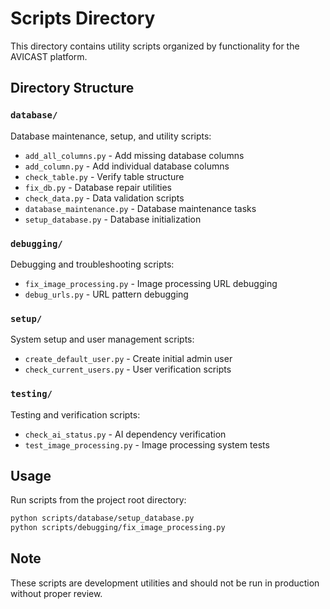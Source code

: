 # Scripts Directory

This directory contains utility scripts organized by functionality for the AVICAST platform.

## Directory Structure

### `database/`
Database maintenance, setup, and utility scripts:
- `add_all_columns.py` - Add missing database columns
- `add_column.py` - Add individual database columns
- `check_table.py` - Verify table structure
- `fix_db.py` - Database repair utilities
- `check_data.py` - Data validation scripts
- `database_maintenance.py` - Database maintenance tasks
- `setup_database.py` - Database initialization

### `debugging/`
Debugging and troubleshooting scripts:
- `fix_image_processing.py` - Image processing URL debugging
- `debug_urls.py` - URL pattern debugging

### `setup/`
System setup and user management scripts:
- `create_default_user.py` - Create initial admin user
- `check_current_users.py` - User verification scripts

### `testing/`
Testing and verification scripts:
- `check_ai_status.py` - AI dependency verification
- `test_image_processing.py` - Image processing system tests

## Usage

Run scripts from the project root directory:
```bash
python scripts/database/setup_database.py
python scripts/debugging/fix_image_processing.py
```

## Note
These scripts are development utilities and should not be run in production without proper review.
